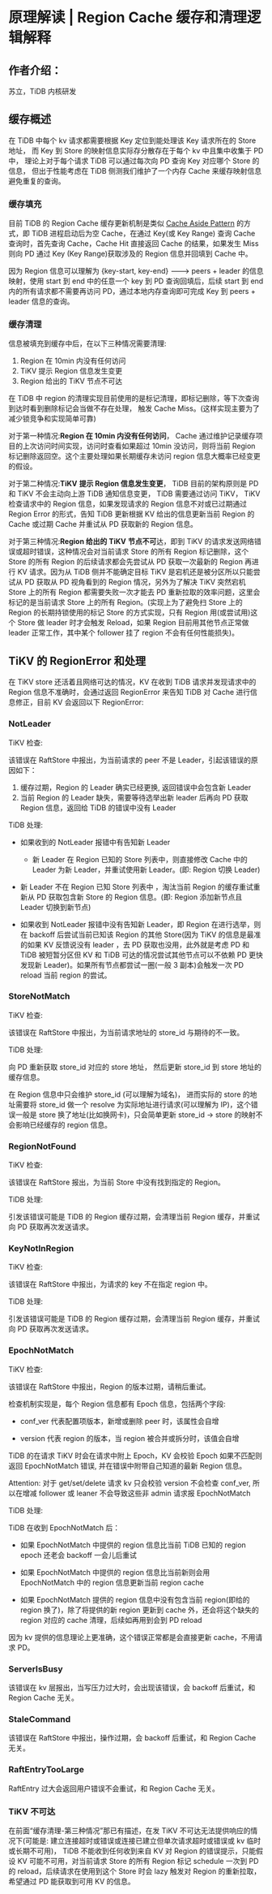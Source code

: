 # 原理解读 | Region Cache 缓存和清理逻辑解释

## 作者介绍：

苏立，TiDB 内核研发



## **缓存概述**

在 TiDB 中每个 kv 请求都需要根据 Key 定位到能处理该 Key 请求所在的 Store 地址， 而 Key 到 Store 的映射信息实际存分散存在于每个 kv 中且集中收集于 PD 中， 理论上对于每个请求 TiDB 可以通过每次向 PD 查询 Key 对应哪个 Store 的信息， 但出于性能考虑在 TiDB 侧测我们维护了一个内存 Cache 来缓存映射信息避免重复的查询。



### **缓存填充**

目前 TiDB 的 Region Cache 缓存更新机制是类似 [Cache Aside Pattern](https://dzone.com/articles/cache-aside-pattern) 的方式，即 TiDB 进程启动后为空 Cache，在通过 Key(或 Key Range) 查询 Cache 查询时，首先查询 Cache，Cache Hit 直接返回 Cache 的结果，如果发生 Miss 则向 PD 通过 Key (Key Range)获取涉及的 Region 信息并回填到 Cache 中。

因为 Region 信息可以理解为 {key-start, key-end} ---> peers + leader 的信息映射，使用 start 到 end 中的任意一个 key 到 PD 查询回填后，后续 start 到 end 内的所有请求都不需要再访问 PD，通过本地内存查询即可完成 Key 到 peers + leader 信息的查询。



### **缓存清理**

 信息被填充到缓存中后，在以下三种情况需要清理:

1. Region 在 10min 内没有任何访问
2. TiKV 提示 Region 信息发生变更
3. Region 给出的 TiKV 节点不可达

在 TiDB 中 region 的清理实现目前使用的是标记清理，即标记删除，等下次查询到达时看到删除标记会当做不存在处理， 触发 Cache Miss。(这样实现主要为了减少锁竞争和实现简单可靠)

对于第一种情况:**Region 在 10min 内没有任何访问**， Cache 通过维护记录缓存项目的上次访问时间实现，访问时查看如果超过 10min 没访问，则将当前 Region 标记删除返回空。这个主要处理如果长期缓存未访问 region 信息大概率已经变更的假设。

对于第二种情况:**TiKV** **提示 Region 信息发生变更**， TiDB 目前的架构原则是 PD 和 TiKV 不会主动向上游 TiDB 通知信息变更， TiDB 需要通过访问 TiKV， TiKV 检查请求中的 Region 信息，如果发现请求的 Region 信息不对或已过期通过 Region Error 的形式，告知 TiDB 更新根据 KV 给出的信息更新当前 Region 的 Cache 或过期 Cache 并重试从 PD 获取新的 Region 信息。

对于第三种情况:**Region 给出的** **TiKV** **节点不可**达，即到 TiKV 的请求发送网络错误或超时错误，这种情况会对当前请求 Store 的所有 Region 标记删除，这个 Store 的所有 Region 的后续请求都会先尝试从 PD 获取一次最新的 Region 再进行 KV 请求。因为从 TiDB 侧并不能确定目标 TiKV 是宕机还是被分区所以只能尝试从 PD 获取从 PD 视角看到的 Region 情况，另外为了解决 TiKV 突然宕机 Store 上的所有 Region 都需要失败一次才能去 PD 重新拉取的效率问题，这里会标记的是当前请求 Store 上的所有 Region。(实现上为了避免扫 Store 上的 Region 的长期持锁使用的标记 Store 的方式实现，只有 Region 用(或尝试用)这个 Store 做 leader 时才会触发 Reload，如果 Region 目前用其他节点正常做 leader 正常工作，其中某个 follower 挂了 region 不会有任何性能损失)。 



## **TiKV** **的 RegionError 和处理**

在 TiKV store 还活着且网络可达的情况，KV 在收到 TiDB 请求并发现请求中的 Region 信息不准确时，会通过返回 RegionError 来告知 TiDB 对 Cache 进行信息修正，目前 KV 会返回以下 RegionError:



### **NotLeader**

TiKV 检查:

该错误在 RaftStore 中报出，为当前请求的 peer 不是 Leader，引起该错误的原因如下：

1. 缓存过期，Region 的 Leader 确实已经更换, 返回错误中会包含新 Leader
2. 当前 Region 的 Leader 缺失，需要等待选举出新 leader 后再向 PD 获取 Region 信息，返回给 TiDB 的错误中没有 Leader

TiDB 处理:

- 如果收到的 NotLeader 报错中有告知新 Leader
  - 新 Leader 在 Region 已知的 Store 列表中，则直接修改 Cache 中的 Leader 为新 Leader，并重试使用新 Leader。(即: Region 切换 Leader)

- 新 Leader 不在 Region 已知 Store 列表中 ，淘汰当前 Region 的缓存重试重新从 PD 获取包含新 Store 的 Region 信息。(即: Region 添加新节点且 Leader 切换到新节点)

- 如果收到 NotLeader 报错中没有告知新 Leader，即 Region 在进行选举，则在 backoff 后尝试当前已知该 Region 的其他 Store(因为 TiKV 的信息是最准的如果 KV 反馈说没有 leader ，去 PD 获取也没用，此外就是考虑 PD 和 TiDB 被短暂分区但 KV 和 TiDB 可达的情况尝试其他节点可以不依赖 PD 更快发现新 Leader)。如果所有节点都尝试一圈(一般 3 副本)会触发一次 PD reload 当前 region 的尝试。



### **StoreNotMatch**

TiKV 检查:

该错误在 RaftStore 中报出，为当前请求地址的 store_id 与期待的不一致。

TiDB 处理:

向 PD 重新获取 store_id 对应的 store 地址， 然后更新 store_id 到 store 地址的缓存信息。

在 Region 信息中只会维护 store_id (可以理解为域名)， 进而实际的 store 的地址需要将 store_id 做一个 resolve 为实际地址进行请求(可以理解为 IP)，这个错误一般是 store 换了地址(比如换网卡)，只会简单更新 store_id -> store 的映射不会影响已经缓存的 region 信息。

 

### **RegionNotFound**

TiKV 检查:

该错误在 RaftStore 报出，为当前 Store 中没有找到指定的 Region。

TiDB 处理:

引发该错误可能是 TiDB 的 Region 缓存过期，会清理当前 Region 缓存，并重试向 PD 获取再次发送请求。



### **KeyNotInRegion**

TiKV 检查:

该错误在 RaftStore 中报出，为请求的 key 不在指定 region 中。

TiDB 处理:

引发该错误可能是 TiDB 的 Region 缓存过期，会清理当前 Region 缓存，并重试向 PD 获取再次发送请求。



### **EpochNotMatch**

TiKV 检查:

该错误在 RaftStore 中报出，Region 的版本过期，请稍后重试。

检查机制实现是，每个 Region 信息都有 Epoch 信息，包括两个字段:

- conf_ver 代表配置项版本，新增或删除 peer 时，该属性会自增

- version 代表 region 的版本，当 region 被合并或拆分时，该值会自增

TiDB 的在请求 TiKV 时会在请求中附上 Epoch，KV 会校验 Epoch 如果不匹配则返回 EpochNotMatch 错误, 并在错误中附带自己知道的最新 Region 信息。

Attention: 对于 get/set/delete 请求 kv 只会校验 version 不会检查 conf_ver, 所以在增减 follower 或 leaner 不会导致这些非 admin 请求报 EpochNotMatch 

TiDB 处理:

TiDB 在收到 EpochNotMatch 后：

- 如果 EpochNotMatch 中提供的 region 信息比当前 TiDB 已知的 region epoch 还老会 backoff 一会儿后重试

- 如果 EpochNotMatch 中提供的 region 信息比当前新则会用 EpochNotMatch 中的 region 信息更新当前 region cache

- 如果 EpochNotMatch 提供的 region 信息中没有包含当前 region(即给的 region 换了)，除了将提供的新 region 更新到 cache 外，还会将这个缺失的 region 对应的 cache 清理，后续如再用到会到 PD reload

因为 kv 提供的信息理论上更准确，这个错误正常都是会直接更新 cache，不用请求 PD。



### **ServerIsBusy**

该错误在 kv 层报出，当写压力过大时，会出现该错误，会 backoff 后重试，和 Region Cache 无关。



### **StaleCommand**

该错误在 RaftStore 中报出，操作过期，会 backoff 后重试，和 Region Cache 无关。



### **RaftEntryTooLarge**

RaftEntry 过大会返回用户错误不会重试，和 Region Cache 无关。



### **TiKV** **不可达**

在前面“缓存清理-第三种情况”那已有描述，在发 TiKV 不可达无法提供响应的情况下(可能是: 建立连接超时或错误或连接已建立但单次请求超时或错误或 kv 临时或长期不可用)， TiDB 不能收到任何收到来自 KV 对 Region 的错误提示，只能假设 KV 可能不可用，对当前请求 Store 的所有 Region 标记 schedule 一次到 PD 的 reload，后续请求在使用到这个 Store 时会 lazy 触发对 Region 的重新拉取，希望通过 PD 能获取到可用 KV 的信息。 
